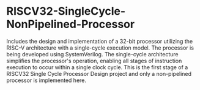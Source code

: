 # RISCV32-SingleCycle-NonPipelined-Processor
 Includes the design and implementation of a 32-bit processor utilizing the RISC-V architecture with a single-cycle execution model. The processor is being developed using SystemVerilog. The single-cycle architecture simplifies the processor's operation, enabling all stages of instruction execution to occur within a single clock cycle. This is the first stage of a RISCV32 Single Cycle Processor Design project and only a non-pipelined processor is implemented here.
